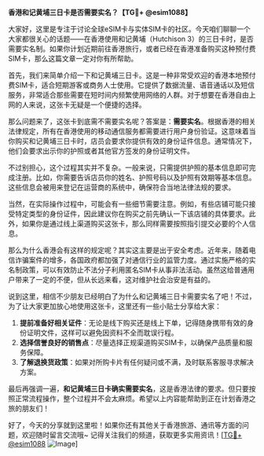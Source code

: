 **香港和记黄埔三日卡是否需要实名？【TG💪+ @esim1088】**

大家好，这里是专注于讨论全球eSIM卡与实体SIM卡的社区。今天咱们聊聊一个大家都很关心的话题——在香港使用和记黄埔（Hutchison 3）的三日卡时，是否需要实名制。如果你计划近期前往香港旅行，或者已经在香港准备购买这种预付费SIM卡，那么这篇文章一定对你有所帮助。

首先，我们来简单介绍一下和记黄埔三日卡。这是一种非常受欢迎的香港本地预付费SIM卡，适合短期游客或商务人士使用。它提供了数据流量、语音通话以及短信服务，非常适合那些需要在短时间内频繁使用网络的人群。对于想要在香港自由上网的人来说，这张卡无疑是一个便捷的选择。

那么问题来了，这张卡到底需不需要实名呢？答案是：**需要实名**。根据香港的相关法律规定，所有在香港使用的移动通信服务都需要进行用户身份验证。这意味着当你购买和记黄埔三日卡时，店员会要求你提供有效的身份证件信息。通常情况下，他们会要求出示你的护照或者其他官方签发的身份证明文件。

不过别担心，这个过程其实并不复杂。一般来说，只需提供护照的基本信息即可完成注册。比如，你需要告诉店员你的姓名、护照号码以及护照有效期等基本信息。这些信息会被用来登记在运营商的系统中，确保符合当地法律法规的要求。

当然，在实际操作过程中，可能会有一些细节需要注意。例如，有些店铺可能只接受特定类型的身份证件，因此建议你在购买之前先确认一下该店铺的具体要求。此外，如果你是通过线上渠道购买这张卡，那么同样需要按照指引提交必要的个人信息。

那么为什么香港会有这样的规定呢？其实这主要是出于安全考虑。近年来，随着电信诈骗案件的增多，各国政府都加强了对通信行业的监管力度。通过实施严格的实名制政策，可以有效防止不法分子利用匿名SIM卡从事非法活动。虽然这给普通用户带来了一定的不便，但从长远来看，这对维护社会治安是有益的。

说到这里，相信不少朋友已经明白了为什么和记黄埔三日卡需要实名了吧！不过，为了让大家更加放心地使用这张卡，这里还有一些小贴士分享给大家：

1. **提前准备好相关证件**：无论是线下购买还是线上下单，记得随身携带有效的身份证明文件，这样可以避免因资料不全而耽误行程。
2. **选择信誉良好的销售点**：尽量选择正规渠道购买SIM卡，以确保产品质量和服务保障。
3. **了解退换货政策**：如果对所购卡片有任何疑问或不满，及时联系客服寻求解决方案。

最后再强调一遍，**和记黄埔三日卡确实需要实名**，这是香港法律的要求。但只要按照正常流程操作，整个过程并不会太麻烦。希望以上内容能帮助到正在计划香港之旅的朋友们！

好了，今天的分享就到这里啦！如果你还有其他关于香港旅游、通讯等方面的问题，欢迎随时留言交流哦~ 记得关注我们的频道，获取更多实用资讯！[[TG💪+ @esim1088](https://t.me/s/esim1088) ![Image](https://i.postimg.cc/4NQfJmqS/Snipaste-2025-05-13-00-14-12.png)]